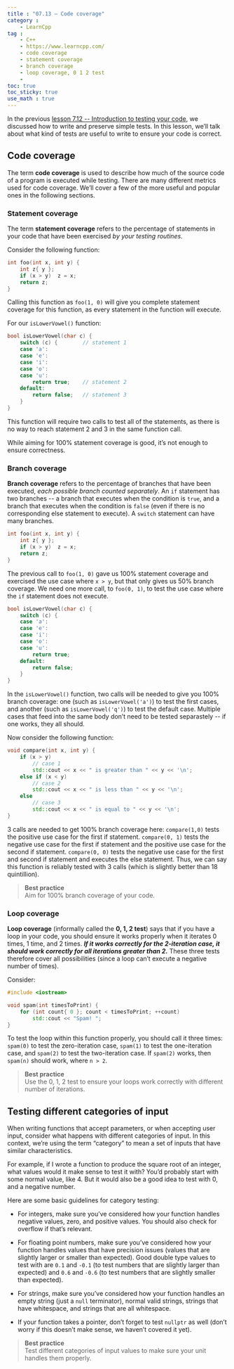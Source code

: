 ```yaml
---
title : "07.13 — Code coverage"
category :
    - LearnCpp
tag : 
    - C++
    - https://www.learncpp.com/
    - code coverage
    - statement coverage
    - branch coverage
    - loop coverage, 0 1 2 test
    - 
toc: true  
toc_sticky: true 
use_math : true
---
```




In the previous [lesson 7.12 -- Introduction to testing your code](https://www.learncpp.com/cpp-tutorial/introduction-to-testing-your-code/), we discussed how to write and preserve simple tests. In this lesson, we’ll talk about what kind of tests are useful to write to ensure your code is correct.


## Code coverage

The term **code coverage** is used to describe how much of the source code of a program is executed while testing. There are many different metrics used for code coverage. We’ll cover a few of the more useful and popular ones in the following sections.


### Statement coverage

The term **statement coverage** refers to the percentage of statements in your code that have been exercised *by your testing routines*.

Consider the following function:

```c++
int foo(int x, int y) {
    int z{ y };
    if (x > y)  z = x;
    return z;
}
```

Calling this function as `foo(1, 0)` will give you complete statement coverage for this function, as every statement in the function will execute.

For our `isLowerVowel()` function:

```c++
bool isLowerVowel(char c) {
    switch (c) {        // statement 1
    case 'a':
    case 'e':
    case 'i':
    case 'o':
    case 'u':
        return true;    // statement 2
    default:
        return false;   // statement 3
    }
}
```

This function will require two calls to test all of the statements, as there is no way to reach statement 2 and 3 in the same function call.

While aiming for 100% statement coverage is good, it’s not enough to ensure correctness.


### Branch coverage

**Branch coverage** refers to the percentage of branches that have been executed, *each possible branch counted separately*. An `if` statement has two branches -- a branch that executes when the condition is `true`, and a branch that executes when the condition is `false` (even if there is no corresponding else statement to execute). A `switch` statement can have many branches.

```c++
int foo(int x, int y) {
    int z{ y };
    if (x > y)  z = x;
    return z;
}
```

The previous call to `foo(1, 0)` gave us 100% statement coverage and exercised the use case where `x > y`, but that only gives us 50% branch coverage. We need one more call, to `foo(0, 1)`, to test the use case where the `if` statement does not execute.

```c++
bool isLowerVowel(char c) {
    switch (c) {
    case 'a':
    case 'e':
    case 'i':
    case 'o':
    case 'u':
        return true;
    default:
        return false;
    }
}
```

In the `isLowerVowel()` function, two calls will be needed to give you 100% branch coverage: one (such as `isLowerVowel('a')`) to test the first cases, and another (such as `isLowerVowel('q')`) to test the default case. Multiple cases that feed into the same body don’t need to be tested separastely -- if one works, they all should.

Now consider the following function:

```c++
void compare(int x, int y) {
    if (x > y)
        // case 1
        std::cout << x << " is greater than " << y << '\n';
    else if (x < y)
        // case 2
        std::cout << x << " is less than " << y << '\n';
    else
        // case 3
        std::cout << x << " is equal to " << y << '\n';
}
```

3 calls are needed to get 100% branch coverage here: `compare(1,0)` tests the positive use case for the first if statement. `compare(0, 1)` tests the negative use case for the first if statement and the positive use case for the second if statement. `compare(0, 0)` tests the negative use case for the first and second if statement and executes the else statement. Thus, we can say this function is reliably tested with 3 calls (which is slightly better than 18 quintillion).

>**Best practice**  
Aim for 100% branch coverage of your code.


### Loop coverage

**Loop coverage** (informally called the **0, 1, 2 test**) says that if you have a loop in your code, you should ensure it works properly when it iterates 0 times, 1 time, and 2 times. ***If it works correctly for the 2-iteration case, it should work correctly for all iterations greater than 2.*** These three tests therefore cover all possibilities (since a loop can’t execute a negative number of times).

Consider:

```c++
#include <iostream>

void spam(int timesToPrint) {
    for (int count{ 0 }; count < timesToPrint; ++count)
        std::cout << "Spam! ";
}
```

To test the loop within this function properly, you should call it three times: `spam(0)` to test the zero-iteration case, `spam(1)` to test the one-iteration case, and `spam(2)` to test the two-iteration case. If `spam(2)` works, then `spam(n)` should work, where `n > 2`.

>**Best practice**  
Use the 0, 1, 2 test to ensure your loops work correctly with different number of iterations.


## Testing different categories of input

When writing functions that accept parameters, or when accepting user input, consider what happens with different categories of input. In this context, we’re using the term “category” to mean a set of inputs that have similar characteristics.

For example, if I wrote a function to produce the square root of an integer, what values would it make sense to test it with? You’d probably start with some normal value, like 4. But it would also be a good idea to test with 0, and a negative number.

Here are some basic guidelines for category testing:

- For integers, make sure you’ve considered how your function handles negative values, zero, and positive values. You should also check for overflow if that’s relevant.

- For floating point numbers, make sure you’ve considered how your function handles values that have precision issues (values that are slightly larger or smaller than expected). Good double type values to test with are `0.1` and `-0.1` (to test numbers that are slightly larger than expected) and `0.6` and `-0.6` (to test numbers that are slightly smaller than expected).

- For strings, make sure you’ve considered how your function handles an empty string (just a `null` terminator), normal valid strings, strings that have whitespace, and strings that are all whitespace.

- If your function takes a pointer, don’t forget to test `nullptr` as well (don’t worry if this doesn’t make sense, we haven’t covered it yet).

>**Best practice**  
Test different categories of input values to make sure your unit handles them properly.